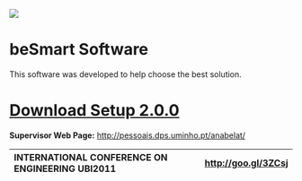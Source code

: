 [![](http://dl.dropbox.com/u/3025160/logoBeSmart.png)](http://goo.gl/T9iNs)

# beSmart Software #

This software was developed to help choose the best solution.

# [Download Setup 2.0.0](https://drive.google.com/file/d/0B61_n6czGbBrbENWSFhRbm0yNWM/edit?usp=sharing) #

**Supervisor Web Page:** http://pessoais.dps.uminho.pt/anabelat/


|INTERNATIONAL CONFERENCE ON ENGINEERING UBI2011| http://goo.gl/3ZCsj |
|:----------------------------------------------|:--------------------|

